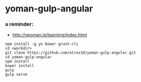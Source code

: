 # yoman-gulp-angular


### a reminder:

- http://yeoman.io/learning/index.html

```
npm install -g yo bower grunt-cli
cd <workdir>
git clone https://github.com/atrox3d/yoman-gulp-angular.git
cd yoman-gulp-angular
npm install
bower install
gulp
gulp serve
```
